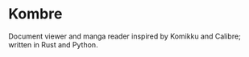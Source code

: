 # Kombre
Document viewer and manga reader inspired by Komikku and Calibre; written in Rust and Python.
